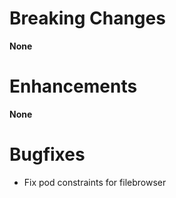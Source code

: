 # Breaking Changes

**None**

# Enhancements

**None**

# Bugfixes

- Fix pod constraints for filebrowser